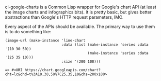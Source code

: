 cl-google-charts is a Common Lisp wrapper for Google's chart API (at least the image charts and infographics bits). It is pretty basic, but gives better abstractions than Google's HTTP request parameters, IMO.

Every aspect of the APIs should be available. The primary way to use them is to do something like:

```common-lisp
(image-url (make-instance 'line-chart
                          :data (list (make-instance 'series :data '(10 30 50))
                                      (make-instance 'series :data '(25 35 10)))
                          :size '(200 100)))

=> #<URI https://chart.googleapis.com/chart?cht=lc&chd=t%3A10,30,50%7C25,35,10&chs=200x100>
```
